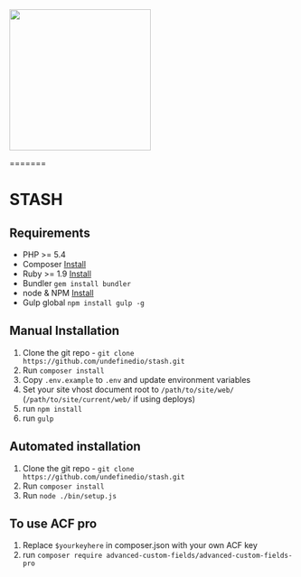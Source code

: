 <img src="https://cdn.rawgit.com/undefinedio/stash/develop/web/app/themes/stash/src/images/STASH-logo.svg" width="250">

=======
# STASH

## Requirements
* PHP >= 5.4
* Composer [Install](https://getcomposer.org/doc/00-intro.md#installation-linux-unix-osx)
* Ruby >= 1.9 [Install](https://www.ruby-lang.org/en/documentation/installation/)
* Bundler `gem install bundler`
* node & NPM [Install](https://nodejs.org/download/)
* Gulp global `npm install gulp -g`

## Manual Installation
1. Clone the git repo - `git clone https://github.com/undefinedio/stash.git`
2. Run `composer install`
3. Copy `.env.example` to `.env` and update environment variables
4. Set your site vhost document root to `/path/to/site/web/` (`/path/to/site/current/web/` if using deploys)
5. run `npm install`
5. run `gulp`

## Automated installation
1. Clone the git repo - `git clone https://github.com/undefinedio/stash.git`
2. Run `composer install`
2. Run `node ./bin/setup.js`

## To use ACF pro
1. Replace `$yourkeyhere` in composer.json with your own ACF key
2. run `composer require advanced-custom-fields/advanced-custom-fields-pro`